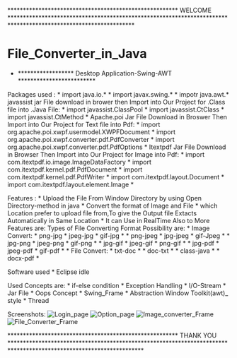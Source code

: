 ******************************************************* WELCOME ****************************************************************************************************************
# File_Converter_in_Java
* ****************** Desktop Application-Swing-AWT *************************

Packages used :
             * import java.io.* 
             * import javax.swing.*
             * impotr java.awt.*
   javassist jar File download in brower then Import into Our Project for .Class file into .Java File:
             * import javassist.ClassPool
             * import javassist.CtClass
             * import javassist.CtMethod *
   Apache.poi Jar File Download in Broswer Then Import into Our Project for Text file into Pdf:
             * import org.apache.poi.xwpf.usermodel.XWPFDocument
             * import org.apache.poi.xwpf.converter.pdf.PdfConverter
             * import org.apache.poi.xwpf.converter.pdf.PdfOptions *
   Itextpdf Jar File Download in Browser Then Import into Our Project for Image into Pdf:
             * import com.itextpdf.io.image.ImageDataFactory
             * import com.itextpdf.kernel.pdf.PdfDocument
             * import com.itextpdf.kernel.pdf.PdfWriter
             * import com.itextpdf.layout.Document
             * import com.itextpdf.layout.element.Image *


Features :
            * Upload the File From Window Directory by using  Open Directory-method in java
            * Convert the format of Image and File
            * which Location prefer to upload file from,To give the Output file Extacts Automatically in Same Location
            * It can Use in RealTime Also to
More Features are:
      Types of File Converting Format Possibility are:
            * Image Convert:
                    * png-jpg * jpeg-jpg * gif-jpg *
                    * png-jpeg * jpg-jpeg * gif-Jpeg *
                    * jpg-png * jpeg-png * gif-png *
                    * jpg-gif * jpeg-gif * png-gif *
                    * jpg-pdf * jpeg-pdf * gif-pdf *
            * File Convert:
                    * txt-doc *
                    * doc-txt * 
                    * class-java *
                    * docx-pdf *
                
Software used
            * Eclipse idle
    
Used Concepts are:
            * if-else condition
            * Exception Handling
            * I/O-Stream
            * Jar File
            * Oops Concept
            * Swing_Frame
            * Abstraction Window Toolkit(awt)_ style
            * Thread
            
Screenshots:
        ![Login_page](https://github.com/harivigneshpro333/File_Converter_in_Java/assets/127614305/92e5d8ff-95e4-459f-a33a-c311b6cc9a42)
        ![Option_page](https://github.com/harivigneshpro333/File_Converter_in_Java/assets/127614305/59eefb78-8c93-4499-ac93-f0502583c5d0)
        ![Image_converter_Frame](https://github.com/harivigneshpro333/File_Converter_in_Java/assets/127614305/4201634a-5b44-48a9-a7d5-5db325f29596)
        ![File_Converter_Frame](https://github.com/harivigneshpro333/File_Converter_in_Java/assets/127614305/cccfd0be-36b9-4429-a300-3b21e0676162)


******************************************************* THANK YOU *******************************************************************************************************************        
        
        
        
        
        
        
        
        
        
        
        
        
        
        
        
        
        
        
        
        
        
        
        
        
        


